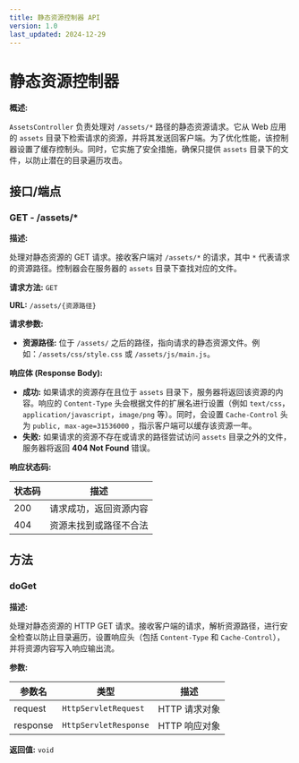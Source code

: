 ```yaml
---
title: 静态资源控制器 API
version: 1.0
last_updated: 2024-12-29
---
```


# 静态资源控制器

**概述:**

`AssetsController` 负责处理对 `/assets/*` 路径的静态资源请求。它从 Web 应用的 `assets`
目录下检索请求的资源，并将其发送回客户端。为了优化性能，该控制器设置了缓存控制头。同时，它实施了安全措施，确保只提供 `assets`
目录下的文件，以防止潜在的目录遍历攻击。

## 接口/端点

### GET - /assets/*

**描述:**

处理对静态资源的 GET 请求。接收客户端对 `/assets/*` 的请求，其中 `*` 代表请求的资源路径。控制器会在服务器的 `assets`
目录下查找对应的文件。

**请求方法:** `GET`

**URL:** `/assets/{资源路径}`

**请求参数:**

* **资源路径:**  位于 `/assets/` 之后的路径，指向请求的静态资源文件。例如：`/assets/css/style.css` 或 `/assets/js/main.js`。

**响应体 (Response Body):**

* **成功:**  如果请求的资源存在且位于 `assets` 目录下，服务器将返回该资源的内容。响应的 `Content-Type` 头会根据文件的扩展名进行设置（例如
  `text/css`，`application/javascript`，`image/png` 等）。同时，会设置 `Cache-Control` 头为 `public, max-age=31536000`
  ，指示客户端可以缓存该资源一年。
* **失败:** 如果请求的资源不存在或请求的路径尝试访问 `assets` 目录之外的文件，服务器将返回 **404 Not Found** 错误。

**响应状态码:**

| 状态码 | 描述          |
|-----|-------------|
| 200 | 请求成功，返回资源内容 |
| 404 | 资源未找到或路径不合法 |

## 方法

### doGet

**描述:**

处理对静态资源的 HTTP GET 请求。接收客户端的请求，解析资源路径，进行安全检查以防止目录遍历，设置响应头（包括 `Content-Type` 和
`Cache-Control`），并将资源内容写入响应输出流。

**参数:**

| 参数名      | 类型                    | 描述        |
|----------|-----------------------|-----------|
| request  | `HttpServletRequest`  | HTTP 请求对象 |
| response | `HttpServletResponse` | HTTP 响应对象 |

**返回值:** `void`
